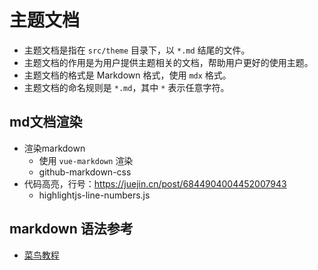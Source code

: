 # 主题文档

- 主题文档是指在 `src/theme` 目录下，以 `*.md` 结尾的文件。
- 主题文档的作用是为用户提供主题相关的文档，帮助用户更好的使用主题。
- 主题文档的格式是 Markdown 格式，使用 `mdx` 格式。
- 主题文档的命名规则是 `*.md`，其中 `*` 表示任意字符。



## md文档渲染


- 渲染markdown
  - 使用 `vue-markdown` 渲染
  - github-markdown-css
- 代码高亮，行号：https://juejin.cn/post/6844904004452007943
  - highlightjs-line-numbers.js


## markdown 语法参考

- [菜鸟教程](https://www.runoob.com/markdown/md-tutorial.html)